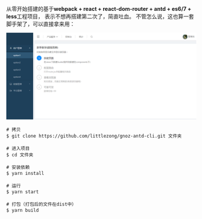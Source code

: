 从零开始搭建的基于**webpack + react + react-dom-router + antd + es6/7 + less**工程项目，
表示不想再搭建第二次了，简直吐血。
不管怎么说，这也算一套脚手架了，可以直接拿来用：

![预览](./preview.png)

```git bash
# 拷贝
$ git clone https://github.com/littlezong/gnoz-antd-cli.git 文件夹

# 进入项目
$ cd 文件夹

# 安装依赖
$ yarn install

# 运行
$ yarn start

# 打包（打包后的文件在dist中）
$ yarn build
```







